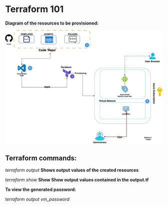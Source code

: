 # Terraform 101

**Diagram of the resources to be provisioned:**

![plot](./iac.jpg)



## Terraform commands:

_terraform output_ **Shows output values of the created resources**

_terraform show_ **Show Show output values contained in the output.tf**

**To view the generated password:**

_terraform output vm_password_

